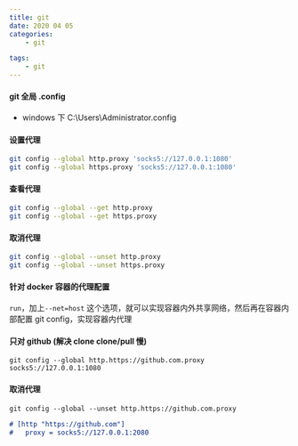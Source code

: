 ```yaml
---
title: git
date: 2020 04 05
categories:
    - git

tags:
    - git
---
```


#### git 全局 .config

-   windows 下 C:\Users\Administrator\.config

#### 设置代理

```bash
git config --global http.proxy 'socks5://127.0.0.1:1080'
git config --global https.proxy 'socks5://127.0.0.1:1080'
```

#### 查看代理

```bash
git config --global --get http.proxy
git config --global --get https.proxy
```

#### 取消代理

```bash
git config --global --unset http.proxy
git config --global --unset https.proxy
```

#### 针对 docker 容器的代理配置

`run`，加上`--net=host` 这个选项，就可以实现容器内外共享网络，然后再在容器内部配置 git config，实现容器内代理

#### 只对 github (解决 clone clone/pull 慢)

`git config --global http.https://github.com.proxy socks5://127.0.0.1:1080`

#### 取消代理

`git config --global --unset http.https://github.com.proxy`

```md
# [http "https://github.com"]
# 	proxy = socks5://127.0.0.1:2080
```
